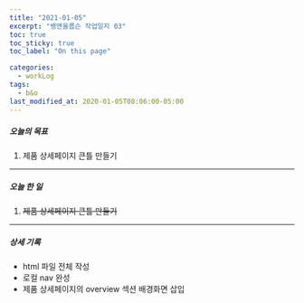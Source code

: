 ```yaml
---
title: "2021-01-05"
excerpt: "뱅앤올룹슨 작업일지 03"
toc: true
toc_sticky: true
toc_label: "On this page"

categories:
  - workLog
tags:
  - b&o
last_modified_at: 2020-01-05T08:06:00-05:00
---
```


##### 오늘의 목표

1. 제품 상세페이지 큰틀 만들기

---

##### 오늘 한 일

1. ~~제품 상세페이지 큰틀 만들기~~

---

##### 상세 기록

- html 파일 전체 작성
- 로컬 nav 완성
- 제품 상세페이지의 overview 섹션 배경화면 삽입

<br />
